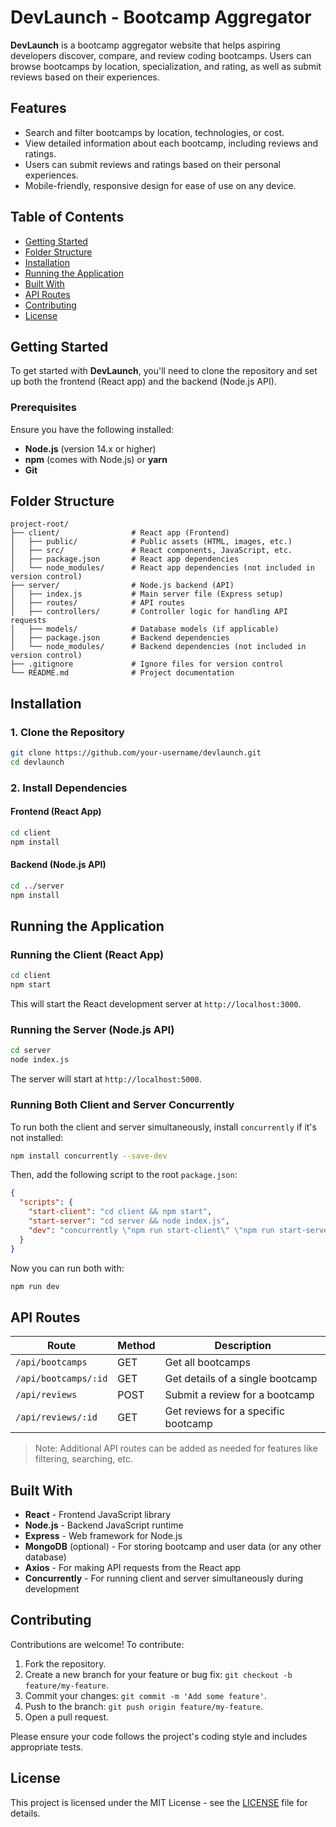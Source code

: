# DevLaunch - Bootcamp Aggregator

**DevLaunch** is a bootcamp aggregator website that helps aspiring developers discover, compare, and review coding bootcamps. Users can browse bootcamps by location, specialization, and rating, as well as submit reviews based on their experiences.

## Features
- Search and filter bootcamps by location, technologies, or cost.
- View detailed information about each bootcamp, including reviews and ratings.
- Users can submit reviews and ratings based on their personal experiences.
- Mobile-friendly, responsive design for ease of use on any device.

## Table of Contents
- [Getting Started](#getting-started)
- [Folder Structure](#folder-structure)
- [Installation](#installation)
- [Running the Application](#running-the-application)
- [Built With](#built-with)
- [API Routes](#api-routes)
- [Contributing](#contributing)
- [License](#license)

## Getting Started

To get started with **DevLaunch**, you'll need to clone the repository and set up both the frontend (React app) and the backend (Node.js API).

### Prerequisites
Ensure you have the following installed:
- **Node.js** (version 14.x or higher)
- **npm** (comes with Node.js) or **yarn**
- **Git**

## Folder Structure

```
project-root/
├── client/                # React app (Frontend)
│   ├── public/            # Public assets (HTML, images, etc.)
│   ├── src/               # React components, JavaScript, etc.
│   ├── package.json       # React app dependencies
│   └── node_modules/      # React app dependencies (not included in version control)
├── server/                # Node.js backend (API)
│   ├── index.js           # Main server file (Express setup)
│   ├── routes/            # API routes
│   ├── controllers/       # Controller logic for handling API requests
│   ├── models/            # Database models (if applicable)
│   ├── package.json       # Backend dependencies
│   └── node_modules/      # Backend dependencies (not included in version control)
├── .gitignore             # Ignore files for version control
└── README.md              # Project documentation
```

## Installation

### 1. Clone the Repository
```bash
git clone https://github.com/your-username/devlaunch.git
cd devlaunch
```

### 2. Install Dependencies
#### Frontend (React App)
```bash
cd client
npm install
```

#### Backend (Node.js API)
```bash
cd ../server
npm install
```

## Running the Application

### Running the Client (React App)
```bash
cd client
npm start
```
This will start the React development server at `http://localhost:3000`.

### Running the Server (Node.js API)
```bash
cd server
node index.js
```
The server will start at `http://localhost:5000`.

### Running Both Client and Server Concurrently
To run both the client and server simultaneously, install `concurrently` if it's not installed:
```bash
npm install concurrently --save-dev
```

Then, add the following script to the root `package.json`:
```json
{
  "scripts": {
    "start-client": "cd client && npm start",
    "start-server": "cd server && node index.js",
    "dev": "concurrently \"npm run start-client\" \"npm run start-server\""
  }
}
```

Now you can run both with:
```bash
npm run dev
```

## API Routes

| Route             | Method | Description                           |
|-------------------|--------|---------------------------------------|
| `/api/bootcamps`  | GET    | Get all bootcamps                     |
| `/api/bootcamps/:id` | GET | Get details of a single bootcamp       |
| `/api/reviews`    | POST   | Submit a review for a bootcamp         |
| `/api/reviews/:id`| GET    | Get reviews for a specific bootcamp    |

> Note: Additional API routes can be added as needed for features like filtering, searching, etc.

## Built With

- **React** - Frontend JavaScript library
- **Node.js** - Backend JavaScript runtime
- **Express** - Web framework for Node.js
- **MongoDB** (optional) - For storing bootcamp and user data (or any other database)
- **Axios** - For making API requests from the React app
- **Concurrently** - For running client and server simultaneously during development

## Contributing

Contributions are welcome! To contribute:
1. Fork the repository.
2. Create a new branch for your feature or bug fix: `git checkout -b feature/my-feature`.
3. Commit your changes: `git commit -m 'Add some feature'`.
4. Push to the branch: `git push origin feature/my-feature`.
5. Open a pull request.

Please ensure your code follows the project's coding style and includes appropriate tests.

## License

This project is licensed under the MIT License - see the [LICENSE](LICENSE) file for details.